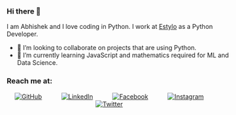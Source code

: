 ### Hi there 👋

I am Abhishek and I love coding in Python. I work at [Estylo](https://estylo.in/) as a Python Developer.

<!--
**sisodiya2421/sisodiya2421** is a ✨ _special_ ✨ repository because its `README.md` (this file) appears on your GitHub profile.

Here are some ideas to get you started:

- 🔭 I’m currently working on ...
- 🌱 I’m currently learning ...
- 👯 I’m looking to collaborate on ...
- 🤔 I’m looking for help with ...
- 💬 Ask me about ...
- 📫 How to reach me: ...
- 😄 Pronouns: ...
- ⚡ Fun fact: ...
-->

- 👯 I’m looking to collaborate on projects that are using Python.
- 🌱 I’m currently learning JavaScript and mathematics required for ML and Data Science.


### Reach me at:
<p align="center">
	<a href="https://github.com/sisodiya2421"><img src="https://img.icons8.com/bubbles/50/000000/github.png" alt="GitHub" style="padding-right:40px;" /></a>
	<a href="https://www.linkedin.com/in/abhishek-sisodiya/"><img src="https://img.icons8.com/bubbles/50/000000/linkedin.png" alt="LinkedIn" style="padding-right:40px;"/></a>
	<a href="https://www.facebook.com/asisodiya2421/"><img src="https://img.icons8.com/bubbles/50/000000/facebook-new.png" alt="Facebook" style="padding-right:40px;"/></a>
	<a href="https://www.instagram.com/abhisheksisodiya__/"><img src="https://img.icons8.com/bubbles/50/000000/instagram.png" alt="Instagram" style="padding-right:40px;"/></a>
	<a href="https://twitter.com/sisodiya2421"><img src="https://img.icons8.com/bubbles/50/000000/twitter.png" alt="Twitter" style="padding-right:40px;"/></a>
</p>
